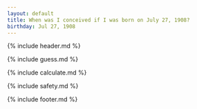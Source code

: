 ```yaml
---
layout: default
title: When was I conceived if I was born on July 27, 1908?
birthday: Jul 27, 1908
---
```


{% include header.md %}

{% include guess.md %}

{% include calculate.md %}

{% include safety.md %}

{% include footer.md %}



